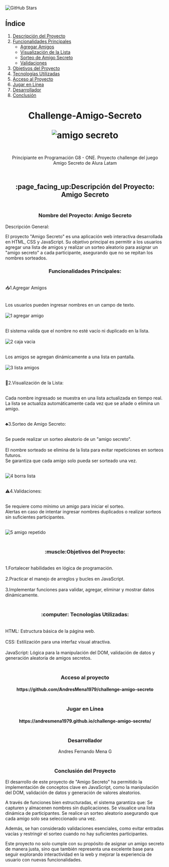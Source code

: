 ![GitHub Stars](https://img.shields.io/github/stars/AndresMena1979/challenge-amigo-secreto?style=social)

## Índice

1. [Descripción del Proyecto](#descripcion-del-proyecto)
2. [Funcionalidades Principales](#funcionalidades-principales)
   - [Agregar Amigos](#agregar-amigos)
   - [Visualización de la Lista](#visualizacion-de-la-lista)
   - [Sorteo de Amigo Secreto](#sorteo-de-amigo-secreto)
   - [Validaciones](#validaciones)
3. [Objetivos del Proyecto](##objetivos-del-proyecto)
4. [Tecnologías Utilizadas](#tecnologias-utilizadas)
5. [Acceso al Proyecto](#acceso-al-proyecto)
6. [Jugar en Línea](#jugar-en-linea)
7. [Desarrollador](#desarrollador)
8. [Conclusión](#conclusion)


<h1 align="center"<br> Challenge-Amigo-Secreto</br> 
  
   ![amigo secreto](https://github.com/user-attachments/assets/84070e05-008b-439a-8e37-d545ead7c4bb)</h1>


<p  align="center"><br> Principiante en Programación G8 - ONE. Proyecto challenge del juego Amigo Secreto de Alura Latam <br/></p>


<h2  align="center"><br>:page_facing_up:Descripción del Proyecto: Amigo Secreto<br/></h2>



 <h3  align="center"><br>Nombre del Proyecto: Amigo Secreto</br></h3>

<p1 align="center"> Descripción General:

El proyecto "Amigo Secreto" es una aplicación web interactiva desarrollada en HTML, CSS y JavaScript. Su objetivo principal es permitir a los usuarios agregar una lista de amigos y realizar un sorteo aleatorio para asignar un "amigo secreto" a cada participante, asegurando que no se repitan los nombres sorteados.</p1>

<h3 align="center">Funcionalidades Principales:</h3>

<p2 align="left"><br>:inbox_tray:1.Agregar Amigos</br></p>

<br>Los usuarios pueden ingresar nombres en un campo de texto.</br>
<br>![1 agregar amigo](https://github.com/user-attachments/assets/8088a43e-e73f-49ed-b5bb-e9c9342b1e31)</br>


<br>El sistema valida que el nombre no esté vacío ni duplicado en la lista.</br>
<br>![2 caja vacia](https://github.com/user-attachments/assets/e9ca3331-c089-436e-beb0-388a24d5f576)</br>

<br>Los amigos se agregan dinámicamente a una lista en pantalla.</br>
<br>![3 lista amigos](https://github.com/user-attachments/assets/99051025-84ef-49d5-9eb5-505e7d7f72fd)</br>

<p3 align="left"><br>:pencil:2.Visualización de la Lista:</br>

<br>Cada nombre ingresado se muestra en una lista actualizada en tiempo real.</br>
La lista se actualiza automáticamente cada vez que se añade o elimina un amigo.</p3>


<p4 align="left"><br>:clubs:3.Sorteo de Amigo Secreto:</br>

<br>Se puede realizar un sorteo aleatorio de un "amigo secreto".</br>
<br>El nombre sorteado se elimina de la lista para evitar repeticiones en sorteos futuros.</br>
Se garantiza que cada amigo solo pueda ser sorteado una vez.</p4>

<br>![4 borra lista](https://github.com/user-attachments/assets/c976e663-4b38-42e9-bfa6-e8f35ddac577)</br>

<p5 align="left"><br>:warning:4.Validaciones:</br>

<br>Se requiere como mínimo un amigo para iniciar el sorteo.</br>
Alertas en caso de intentar ingresar nombres duplicados o realizar sorteos sin suficientes participantes. </p5>

<br>![5  amigo repetido](https://github.com/user-attachments/assets/1d07e562-7a1e-4ca7-882a-050929b61f53)</br>

<h3 align="center"><br>:muscle:Objetivos del Proyecto:</b></h3>


<br>1.Fortalecer habilidades en lógica de programación.</br>
<br>2.Practicar el manejo de arreglos y bucles en JavaScript.</br>
<br>3.Implementar funciones para validar, agregar, eliminar y mostrar datos dinámicamente.</br>



<h3 align="center"><br>:computer: Tecnologías Utilizadas:</b></h3>

<br>HTML: Estructura básica de la página web.</br>
<br>CSS: Estilización para una interfaz visual atractiva.</br>
<br>JavaScript: Lógica para la manipulación del DOM, validación de datos y generación aleatoria de amigos secretos.</br>

<h3 align="center"><br>Acceso al proyecto</br></h3>

<h4 align="center">https://github.com/AndresMena1979/challenge-amigo-secreto </h4>

<h3 align="center"><br>Jugar en Línea</br></h3>

<h4 align="center">https://andresmena1979.github.io/challenge-amigo-secreto/</h4>

<h3 align="center"><br>Desarrollador</br></h3>
<p align="center">Andres Fernando Mena G</p>

<h3 align="center"><br>Conclusión del Proyecto</br></h3>
 

El desarrollo de este proyecto de "Amigo Secreto" ha permitido la implementación de conceptos clave en JavaScript, como la manipulación del DOM, validación de datos y generación de valores aleatorios.

A través de funciones bien estructuradas, el sistema garantiza que:
 Se capturen y almacenen nombres sin duplicaciones.
 Se visualice una lista dinámica de participantes.
 Se realice un sorteo aleatorio asegurando que cada amigo solo sea seleccionado una vez.

Además, se han considerado validaciones esenciales, como evitar entradas vacías y restringir el sorteo cuando no hay suficientes participantes.

Este proyecto no solo cumple con su propósito de asignar un amigo secreto de manera justa, sino que también representa una excelente base para seguir explorando interactividad en la web y mejorar la experiencia de usuario con nuevas funcionalidades.
